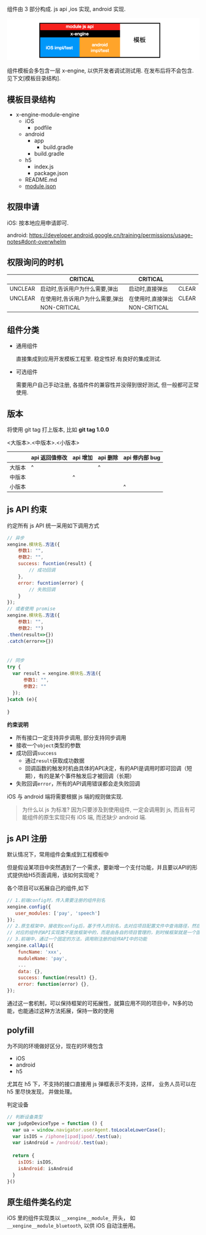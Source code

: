组件由 3 部分构成. js api ,ios 实现, android 实现.

![image-20200719163238615](assets/image-20200719163238615.png)

组件模板会多包含一层 x-engine, 以供开发者调试测试用. 在发布后将不会包含. 见下文[模板目录结构].



## 模板目录结构

- x-engine-module-engine
  - iOS
    - podfile
  - android
    - app
      - build.gradle
    - build.gradle
  - h5
    - index.js
    - package.json
  - README.md
  - [module.json](./docs/configfile/config.md#module.json)


 

## 权限申请

iOS: 按本地应用申请即可.

android: https://developer.android.google.cn/training/permissions/usage-notes#dont-overwhelm

## 权限询问的时机

|         | CRITICAL                         | CRITICAL          |       |
| ------- | -------------------------------- | ----------------- | ----- |
| UNCLEAR | 启动时,告诉用户为什么需要,弹出   | 启动时,直接弹出   | CLEAR |
| UNCLEAR | 在使用时,告诉用户为什么需要,弹出 | 在使用时,直接弹出 | CLEAR |
|         | NON-CRITICAL                     | NON-CRITICAL      |       |



## 组件分类

* 通用组件

  直接集成到应用开发模板工程里. 稳定性好.有良好的集成测试.

* 可选组件

  需要用户自己手动注册, 各插件件的兼容性并没得到很好测试, 但一般都可正常使用.


## 版本

将使用 git tag 打上版本, 比如 **git tag 1.0.0**

<大版本>.<中版本>.<小版本>

|        | api 返回值修改 | api 增加 | api 删除 | api 修内部 bug |
| ------ | -------------- | -------- | -------- | -------------- |
| 大版本 | ^              |          | ^        |                |
| 中版本 |                | ^        |          |                |
| 小版本 |                |          |          | ^              |





## js API 约束

约定所有 js API 统一采用如下调用方式

``` js
// 异步
xengine.模块名.方法({
    参数1: "",
    参数2: "",
    success: fucntion(result) {
        // 成功回调
    },
    error: fucntion(error) {
        // 失败回调
    }
});
// 或者使用 promise 
xengine.模块名.方法({
    参数1: "",
    参数2: "")
.then(result=>{})
.catch(error=>{})


// 同步
try {
  var result = xengine.模块名.方法({
      参数1: "",
      参数2: ""
  });
}catch (e){
  
}

```

**约束说明**

* 所有接口一定支持异步调用, 部分支持同步调用
* 接收一个`object`类型的参数
* 成功回调`success`
  * 通过`result`获取成功数据
  * 回调函数的触发时机由具体的API决定，有的API是调用时即可回调（短期），有的是某个事件触发后才被回调（长期）
* 失败回调`error`，所有的API调用错误都会走失败回调



iOS 与 android 端将需要根据 js 端的规则做实现. 

> 为什么以 js 为标准? 因为只要涉及到使用组件, 一定会调用到 js, 而且有可能组件的原生实现只有 iOS 端, 而还缺少 android 端.





##  js API 注册

默认情况下，常用组件会集成到工程模板中 

但是假设某项目中突然遇到了一个需求，要新增一个支付功能，并且要以API的形式提供给H5页面调用，该如何实现呢？

各个项目可以拓展自己的组件,如下

``` js
// 1.前端config时，传入需要注册的组件别名
xengine.config({
   user_modules: ['pay', 'speech']
});
// 2.原生框架中，接收到config后，基于传入的别名，去对应项目配置文件中查询路径，然后将对应路径的API实现类注册
// 对应的组件的API实现类不是放框架中的，而是由各自的项目管理的，到时候框架就是一个固定的库，给各个项目引用
// 3.前端中，通过一个固定的方法，调用刚注册的组件API中的功能
xengine.callApi({
    funcName: 'xxx',
    muduleName: 'pay',
    ...
    data: {},
    success: function(result) {},
    error: function(error) {},
});
```

通过这一套机制，可以保持框架的可拓展性，就算应用不同的项目中，N多的功能，也能通过这种方法拓展，保持一致的使用



## polyfill 

为不同的环境做好区分，现在的环境包含

- iOS
- android
- h5

尤其在 h5 下，不支持的接口直接用 js 弹框表示不支持，这样， 业务人员可以在 h5 里尽快发现， 并做处理。

判定设备

``` js
// 判断设备类型
var judgeDeviceType = function () {
  var ua = window.navigator.userAgent.toLocaleLowerCase();
  var isIOS = /iphone|ipad|ipod/.test(ua);
  var isAndroid = /android/.test(ua);

  return {
    isIOS: isIOS,
    isAndroid: isAndroid
  }
}()
```

## 原生组件类名约定
iOS 里的组件实现类以 `__xengine__module_` 开头， 如 `__xengine__module_bluetooth`,  以供 iOS 自动注册用。
